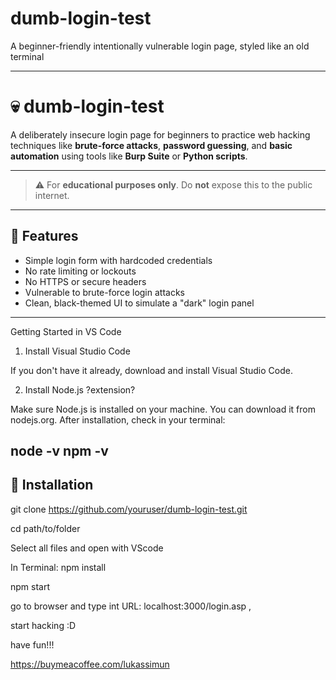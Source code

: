 # dumb-login-test
A beginner-friendly intentionally vulnerable login page, styled like an old terminal

------------------------------------------------------------------------------------------------------------------------------------------------
# 💀 dumb-login-test

A deliberately insecure login page for beginners to practice web hacking techniques like **brute-force attacks**, **password guessing**, and **basic automation** using tools like **Burp Suite** or **Python scripts**.

------------------------------------------------------------------------------------------------------------------------------------------------

> ⚠️ For **educational purposes only**. Do **not** expose this to the public internet.

------------------------------------------------------------------------------------------------------------------------------------------------

## 🚀 Features

- Simple login form with hardcoded credentials
- No rate limiting or lockouts
- No HTTPS or secure headers
- Vulnerable to brute-force login attacks
- Clean, black-themed UI to simulate a "dark" login panel
------------------------------------------------------------------------------------------------------------------------------------------------
Getting Started in VS Code

1. Install Visual Studio Code

If you don't have it already, download and install Visual Studio Code.

2. Install Node.js ?extension?

Make sure Node.js is installed on your machine. You can download it from nodejs.org. After installation, check in your terminal:

node -v
npm -v
------------------------------------------------------------------------------------------------------------------------------------------------
## 🔧 Installation


git clone https://github.com/youruser/dumb-login-test.git

cd path/to/folder

Select all files and open with VScode

In Terminal:
npm install

npm start



go to browser and type int URL: localhost:3000/login.asp
,

start hacking :D

have fun!!!

https://buymeacoffee.com/lukassimun
